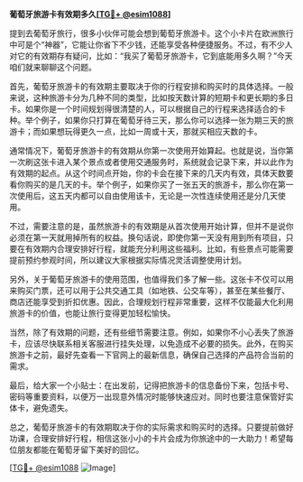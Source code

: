 **葡萄牙旅游卡有效期多久[[TG💪+ @esim1088](https://t.me/s/esim1088)]**

提到去葡萄牙旅行，很多小伙伴可能会想到葡萄牙旅游卡。这个小卡片在欧洲旅行中可是个“神器”，它能让你省下不少钱，还能享受各种便捷服务。不过，有不少人对它的有效期存有疑问，比如：“我买了葡萄牙旅游卡，它到底能用多久啊？”今天咱们就来聊聊这个问题。

首先，葡萄牙旅游卡的有效期主要取决于你的行程安排和购买时的具体选择。一般来说，这种旅游卡分为几种不同的类型，比如按天数计算的短期卡和更长期的多日卡。如果你是一个时间规划得很清楚的人，可以根据自己的行程来选择适合的卡种。举个例子，如果你只打算在葡萄牙待三天，那么你可以选择一张为期三天的旅游卡；而如果想玩得更久一点，比如一周或十天，那就买相应天数的卡。

通常情况下，葡萄牙旅游卡的有效期从你第一次使用开始算起。也就是说，当你第一次刷这张卡进入某个景点或者使用交通服务时，系统就会记录下来，并以此作为有效期的起点。从这个时间点开始，你的卡会在接下来的几天内有效，具体天数要看你购买的是几天的卡。举个例子，如果你买了一张五天的旅游卡，那么你在第一次使用后，这五天内都可以自由使用该卡，无论是一次性连续使用还是分几天使用。

不过，需要注意的是，虽然旅游卡的有效期是从首次使用开始计算，但并不是说你必须在第一天就用掉所有的权益。换句话说，即使你第一天没有用到所有项目，只要在有效期内合理安排好行程，就能充分利用这些福利。比如，有些景点可能需要提前预约参观时间，所以建议大家根据实际情况灵活调整使用计划。

另外，关于葡萄牙旅游卡的使用范围，也值得我们多了解一些。这张卡不仅可以用来购买门票，还可以用于公共交通工具（如地铁、公交车等），甚至在某些餐厅、商店还能享受到折扣优惠。因此，合理规划行程非常重要，这样不仅能最大化利用旅游卡的价值，也能让旅行变得更加轻松愉快。

当然，除了有效期的问题，还有些细节需要注意。例如，如果你不小心丢失了旅游卡，应该尽快联系相关客服进行挂失处理，以免造成不必要的损失。此外，在购买旅游卡之前，最好先查看一下官网上的最新信息，确保自己选择的产品符合当前的需求。

最后，给大家一个小贴士：在出发前，记得把旅游卡的信息备份下来，包括卡号、密码等重要资料，以便万一出现意外情况时能够快速应对。同时也要注意保管好实体卡，避免遗失。

总之，葡萄牙旅游卡的有效期取决于你的实际需求和购买时的选择。只要提前做好功课，合理安排好行程，相信这张小小的卡片会成为你旅途中的一大助力！希望每位朋友都能在葡萄牙留下美好的回忆。

[[TG💪+ @esim1088](https://t.me/s/esim1088) ![Image](https://i.postimg.cc/4NQfJmqS/Snipaste-2025-05-13-00-14-12.png)]